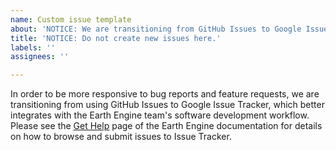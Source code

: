 ```yaml
---
name: Custom issue template
about: 'NOTICE: We are transitioning from GitHub Issues to Google Issue Tracker'
title: 'NOTICE: Do not create new issues here.'
labels: ''
assignees: ''

---
```


In order to be more responsive to bug reports and feature requests, we are transitioning from using GitHub Issues to Google Issue Tracker, which better integrates with the Earth Engine team's software development workflow. Please see the [Get Help](https://developers.google.com/earth-engine/help) page of the Earth Engine documentation for details on how to browse and submit issues to Issue Tracker.
